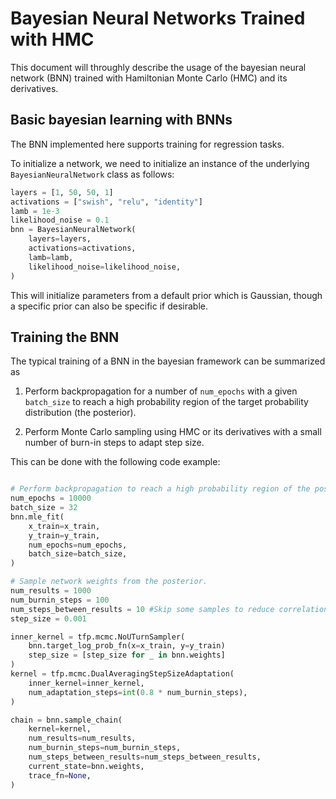 # Bayesian Neural Networks Trained with HMC



This document will throughly describe the usage of the
bayesian neural network (BNN) trained with Hamiltonian Monte Carlo (HMC) and its derivatives.

## Basic bayesian learning with BNNs

The BNN implemented here supports training for regression tasks.

To initialize a network, we need to initialize an instance of
the underlying `BayesianNeuralNetwork` class as follows: 

```python
layers = [1, 50, 50, 1]
activations = ["swish", "relu", "identity"]
lamb = 1e-3
likelihood_noise = 0.1
bnn = BayesianNeuralNetwork(
    layers=layers,
    activations=activations,
    lamb=lamb,
    likelihood_noise=likelihood_noise,
)
```

This will initialize parameters from a default prior which is Gaussian, though a specific prior can also be specific if desirable.

## Training the BNN

The typical training of a BNN in the bayesian framework 
can be summarized as

1. Perform backpropagation for a number of `num_epochs` with a given
`batch_size` to reach a high probability region of the target probability distribution (the posterior).

2. Perform Monte Carlo sampling using HMC or its derivatives with a small number of burn-in steps to adapt step size.

This can be done with the following code example:

```python

# Perform backpropagation to reach a high probability region of the posterior.
num_epochs = 10000
batch_size = 32
bnn.mle_fit(
    x_train=x_train,
    y_train=y_train,
    num_epochs=num_epochs,
    batch_size=batch_size,
)

# Sample network weights from the posterior.
num_results = 1000
num_burnin_steps = 100
num_steps_between_results = 10 #Skip some samples to reduce correlation
step_size = 0.001

inner_kernel = tfp.mcmc.NoUTurnSampler(
    bnn.target_log_prob_fn(x=x_train, y=y_train)
    step_size = [step_size for _ in bnn.weights]
)
kernel = tfp.mcmc.DualAveragingStepSizeAdaptation(
    inner_kernel=inner_kernel,
    num_adaptation_steps=int(0.8 * num_burnin_steps),
)

chain = bnn.sample_chain(
    kernel=kernel,
    num_results=num_results,
    num_burnin_steps=num_burnin_steps,
    num_steps_between_results=num_steps_between_results,
    current_state=bnn.weights,
    trace_fn=None,
)
```